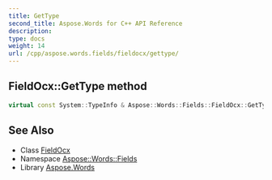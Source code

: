 ```yaml
---
title: GetType
second_title: Aspose.Words for C++ API Reference
description: 
type: docs
weight: 14
url: /cpp/aspose.words.fields/fieldocx/gettype/
---
```

## FieldOcx::GetType method




```cpp
virtual const System::TypeInfo & Aspose::Words::Fields::FieldOcx::GetType() const override
```

## See Also

* Class [FieldOcx](../)
* Namespace [Aspose::Words::Fields](../../)
* Library [Aspose.Words](../../../)
